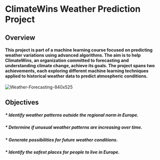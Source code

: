 # ClimateWins Weather Prediction Project

## Overview
#### This project is part of a machine learning course focused on predicting weather variations using advanced algorithms. The aim is to help ClimateWins, an organization committed to forecasting and understanding climate change, achieve its goals. The project spans two achievements, each exploring different machine learning techniques applied to historical weather data to predict atmospheric conditions.
![Weather-Forecasting-840x525](https://github.com/user-attachments/assets/b8198975-5218-4c23-8321-95b4a9bd53e2)

## Objectives
##### * Identify weather patterns outside the regional norm in Europe.
##### * Determine if unusual weather patterns are increasing over time.
##### * Generate possibilities for future weather conditions.
##### * Identify the safest places for people to live in Europe.

